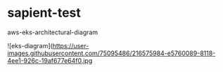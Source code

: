 # sapient-test

aws-eks-architectural-diagram

![eks-diagram](https://user-images.githubusercontent.com/75095486/216575984-e5760089-8118-4ee1-926c-19af677e64f0.jpg
